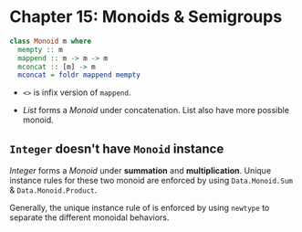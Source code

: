 # Chapter 15: Monoids & Semigroups

```Haskell
class Monoid m where
  mempty :: m
  mappend :: m -> m -> m
  mconcat :: [m] -> m
  mconcat = foldr mappend mempty
```

- `<>` is infix version of `mappend`.

- _List_ forms a _Monoid_ under concatenation. List also have more possible monoid.

## `Integer` doesn't have `Monoid` instance

_Integer_ forms a _Monoid_ under **summation** and **multiplication**. Unique instance rules for these two monoid
are enforced by using `Data.Monoid.Sum` & `Data.Monoid.Product`.

Generally, the unique instance rule of is enforced by using `newtype` to separate the different monoidal behaviors.
